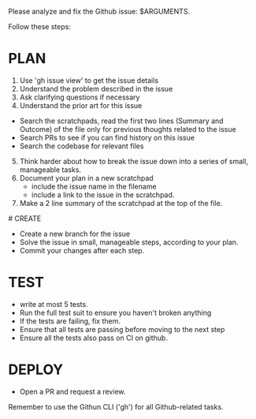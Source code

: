 Please analyze and fix the Github issue: $ARGUMENTS.

Follow these steps:

# PLAN
1. Use 'gh issue view' to get the issue details
2. Understand the problem described in the issue
3. Ask clarifying questions if necessary
4. Understand the prior art for this issue
- Search the scratchpads, read the first two lines (Summary and Outcome) of the file only for previous thoughts related to the issue
- Search PRs to see if you can find history on this issue
- Search the codebase for relevant files
5. Think harder about how to break the issue down into a series of small,
manageable tasks.
6. Document your plan in a new scratchpad
    - include the issue name in the filename
    - include a link to the issue in the scratchpad.
7. Make a 2 line summary of the scratchpad at the top of the file.

# CREATE
- Create a new branch for the issue
- Solve the issue in small, manageable steps, according to your plan.
- Commit your changes after each step.

# TEST
- write at most 5 tests.
- Run the full test suit to ensure you haven't broken anything
- If the tests are failing, fix them.
- Ensure that all tests are passing before moving to the next step
- Ensure all the tests also pass on CI on github.

# DEPLOY
- Open a PR and request a review.

Remember to use the Githun CLI ('gh') for all Github-related tasks.
